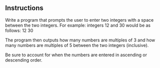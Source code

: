 ## Instructions
Write a program that prompts the user to enter two integers with a space between the two integers. For example: integers 12 and 30 would be as follows: 12 30

The program then outputs how many numbers are multiples of 3 and how many numbers are multiples of 5 between the two integers (inclusive). 

Be sure to account for when the numbers are entered in ascending or descending order.


